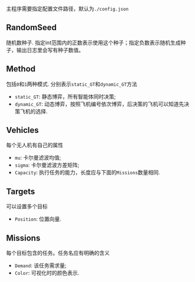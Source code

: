主程序需要指定配置文件路径，默认为`./config.json`

## RandomSeed
随机数种子.
指定int范围内的正数表示使用这个种子；指定负数表示随机生成种子，输出日志里会写有种子数值。

## Method
包括`0`和`1`两种模式. 分别表示`static_GT`和`dynamic_GT`方法
* `static_GT`: 静态博弈，所有智能体同时决策;
* `dynamic_GT`: 动态博弈，按照飞机编号依次博弈，后决策的飞机可以知道先决策飞机的选择.

## Vehicles
每个无人机有自己的属性
* `mu`: 卡尔曼滤波均值;
* `sigma`: 卡尔曼滤波方差矩阵;
* `Capacity`: 执行任务的能力，长度应与下面的`Missions`数量相同.

## Targets
可以设置多个目标
* `Position`: 位置向量.

## Missions
每个目标包含的任务。任务名应有明确的含义
* `Demand`: 该任务需求量;
* `Color`: 可视化时的颜色表示.
